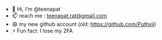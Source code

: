 - 👋 Hi, I’m @teenapat
- 📫 reach me : teenapat.rat@gmail.com
- 😄 my new github account (old: https://github.com/Puthxii)
- ⚡ Fun fact: I lose my 2FA

<!---
teenapat/teenapat is a ✨ special ✨ repository because its `README.md` (this file) appears on your GitHub profile.
You can click the Preview link to take a look at your changes.
--->
